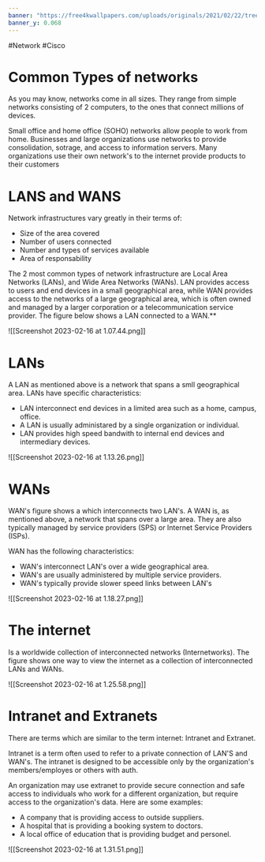 ```yaml
---
banner: "https://free4kwallpapers.com/uploads/originals/2021/02/22/trees-minimalist-wallpaper.jpg"
banner_y: 0.068
---
```


#Network #Cisco 

# Common Types of networks

As you may know, networks come in all sizes. They range from simple networks consisting of 2 computers, to the ones that connect millions of devices.

Small office and home office (SOHO) networks allow people to work from home. 
Businesses and large organizations use networks to provide consolidation, sotrage, and access to information servers. Many organizations use their own network's to the internet provide products to their customers

# LANS and WANS

Network infrastructures vary greatly in their terms of:

* Size of the area covered
* Number of users connected
* Number and types of services available
* Area of responsability

The 2 most common types of network infrastructure are Local Area Networks (LANs), and Wide Area Networks (WANs). LAN provides access to users and end devices in a small geographical area, while WAN provides access to the networks of a large geographical area, which is often owned and managed by a larger corporation or a telecommunication service provider. The figure below shows a LAN connected to a WAN.**

![[Screenshot 2023-02-16 at 1.07.44.png]]

# LANs

A LAN as mentioned above is a network that spans a smll geographical area. LANs have specific characteristics:

* LAN interconnect end devices in a limited area such as a home, campus, office.
* A LAN is usually administared by a single organization or individual.
* LAN provides high speed bandwith to internal end devices and intermediary devices.

![[Screenshot 2023-02-16 at 1.13.26.png]]

# WANs

WAN's figure shows a which interconnects two LAN's. A WAN is, as mentioned above, a network that spans over a large area. They are also typically managed by service providers (SPS) or Internet Service Providers (ISPs).

WAN has the following characteristics:

* WAN's interconnect LAN's over a wide geographical area.
* WAN's are usually administered by multiple service providers.
* WAN's typically provide slower speed links between LAN's

![[Screenshot 2023-02-16 at 1.18.27.png]]

# The internet 

Is a worldwide collection of interconnected networks (Internetworks). The figure shows one way to view the internet as a collection of interconnected LANs and WANs.

![[Screenshot 2023-02-16 at 1.25.58.png]]

# Intranet and Extranets

There are terms which are similar to the term internet: Intranet and Extranet.

Intranet is a term often used to refer to a private connection of LAN'S and WAN's. The intranet is designed to be accessible only by the organization's members/employes or others with auth.

An organization may use extranet to provide secure connection and safe access to individuals who work for a different organization, but require access to the organization's data. Here are some examples:

* A company that is providing access to outside suppliers.
* A hospital that is providing a booking system to doctors.
* A local office of education that is providing budget and personel.

![[Screenshot 2023-02-16 at 1.31.51.png]]
